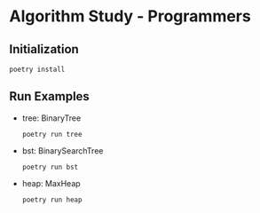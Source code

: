# Algorithm Study - Programmers

## Initialization
```
poetry install
```

## Run Examples
- tree: BinaryTree
  ```
  poetry run tree
  ```
- bst: BinarySearchTree
  ```
  poetry run bst
  ```
- heap: MaxHeap
  ```
  poetry run heap
  ```